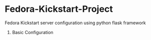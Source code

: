 # Fedora-Kickstart-Project
Fedora Kickstart server configuration using python flask framework 


1. Basic Configuration

